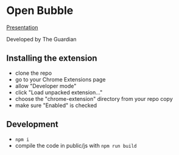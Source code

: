 # Open Bubble

[Presentation](https://docs.google.com/presentation/d/e/2PACX-1vTVCQGUfIxj5Nz_KDx7_6_qZkDNcWMgsztArVYGJiyJnpL_yaCygOKlettoSehFK3T7ecZ36PCAStgt/pub?start=false&loop=false&delayms=3000&slide=id.p)

Developed by The Guardian

## Installing the extension

* clone the repo
* go to your Chrome Extensions page
* allow "Developer mode"
* click "Load unpacked extension..."
* choose the "chrome-extension" directory from your repo copy
* make sure "Enabled" is checked

## Development

* `npm i`
* compile the code in public/js with `npm run build`
